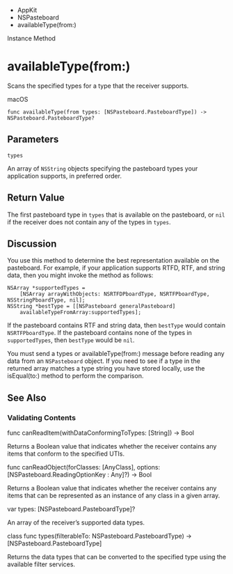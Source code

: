 

- AppKit
- NSPasteboard
-  availableType(from:) 

Instance Method

# availableType(from:)

Scans the specified types for a type that the receiver supports.

macOS

``` source
func availableType(from types: [NSPasteboard.PasteboardType]) -> NSPasteboard.PasteboardType?
```

## Parameters 

`types`  

An array of `NSString` objects specifying the pasteboard types your application supports, in preferred order.

## Return Value

The first pasteboard type in `types` that is available on the pasteboard, or `nil` if the receiver does not contain any of the types in `types`.

## Discussion

You use this method to determine the best representation available on the pasteboard. For example, if your application supports RTFD, RTF, and string data, then you might invoke the method as follows:

```
NSArray *supportedTypes =
    [NSArray arrayWithObjects: NSRTFDPboardType, NSRTFPboardType, NSStringPboardType, nil];
NSString *bestType = [[NSPasteboard generalPasteboard]
    availableTypeFromArray:supportedTypes];
```

If the pasteboard contains RTF and string data, then `bestType` would contain `NSRTFPboardType`. If the pasteboard contains none of the types in `supportedTypes`, then `bestType` would be `nil`.

You must send a types or availableType(from:) message before reading any data from an `NSPasteboard` object. If you need to see if a type in the returned array matches a type string you have stored locally, use the isEqual(to:) method to perform the comparison.

## See Also

### Validating Contents

func canReadItem(withDataConformingToTypes: [String]) -> Bool

Returns a Boolean value that indicates whether the receiver contains any items that conform to the specified UTIs.

func canReadObject(forClasses: [AnyClass], options: [NSPasteboard.ReadingOptionKey : Any]?) -> Bool

Returns a Boolean value that indicates whether the receiver contains any items that can be represented as an instance of any class in a given array.

var types: [NSPasteboard.PasteboardType]?

An array of the receiver’s supported data types.

class func types(filterableTo: NSPasteboard.PasteboardType) -> [NSPasteboard.PasteboardType]

Returns the data types that can be converted to the specified type using the available filter services.

